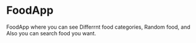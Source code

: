 # FoodApp
FoodApp where you can see Differrnt food categories, Random food, and Also you can search food you want.
